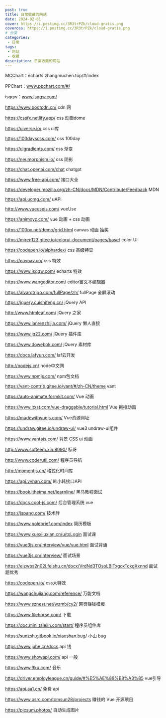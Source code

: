 ```yaml
---
post: true
title: 日常收藏的网站
date: 2024-02-01
cover: https://i.postimg.cc/3R3trPZk/cloud-gratis.png
coveross: https://i.postimg.cc/3R3trPZk/cloud-gratis.png
# 分类
categories:
 - 日常
tags:
 - 网站
 - 收藏
description: 日常收藏的网站
---
```



MCChart：echarts.zhangmuchen.top/#/index

PPChart：www.ppchart.com/#/

isqqw：www.isqqw.com/

https://www.bootcdn.cn/  cdn 网



https://cssfx.netlify.app/  css 动画dome



https://uiverse.io/ css ui库



https://100dayscss.com/   css 100day



https://uigradients.com/ css 渐变



https://neumorphism.io/   css 阴影



https://chat.openai.com/chat  chatgpt



https://www.free-api.com/ 接口大全



https://developer.mozilla.org/zh-CN/docs/MDN/Contribute/Feedback  MDN



https://api.uomg.com/  uAPI



http://www.vueusejs.com/  vueUse



https://animxyz.com/  vue 动画 + css 动画



https://100px.net/demo/grid.html  canvas 动画 抽奖



https://miren123.gitee.io/colorui-document/pages/base/   color UI



https://codepen.io/alphardex/ css 高级特显



https://navnav.co/  css 特效



https://www.isqqw.com/  echarts 特效



https://www.wangeditor.com/  editor富文本编辑器



https://alvarotrigo.com/fullPage/zh/ fullPage 全屏滚动





https://jquery.cuishifeng.cn/  jQuery API



http://www.htmleaf.com/  jQuery 之家



https://www.lanrenzhijia.com/  jQuery 懒人直接



https://www.jq22.com/  jQuery 插件库



https://www.dowebok.com/  jQuery 素材库



https://docs.lafyun.com/  laf云开发



http://nodejs.cn/ node中文网



https://www.npmjs.com/  npm包文档



https://vant-contrib.gitee.io/vant/#/zh-CN/theme  vant



https://auto-animate.formkit.com/  Vue 动画



https://www.itxst.com/vue-draggable/tutorial.html Vue 拖拽动画



https://madewithvuejs.com/ Vue资源网址



https://undraw.gitee.io/undraw-ui/  vue3 undraw-ui组件



https://www.vantajs.com/  背景 CSS ui 动画



 http://www.softeem.xin:8090/ 标哥



http://www.coderutil.com/  程序员导航



http://momentjs.cn/  格式化时间库



https://api.vvhan.com/ 韩小韩接口API



https://book.itheima.net/learnline/ 黑马教程面试



https://docs.cool-js.com/  后台管理系统 vue



https://jspang.com/ 技术胖



https://www.polebrief.com/index  简历模板



https://www.xuexiluxian.cn/u/toLogin  面试课



https://vue3js.cn/interview/vue/vue.html  面试背诵



 https://vue3js.cn/interview/ 面试场景



https://eizwbs2n02l.feishu.cn/docx/VrdNd3TOsoLBlTxgoxTckgXxnnd 面试题优秀



https://codepen.io/  css大特效



https://wangchujiang.com/reference/ 万能文档



https://www.sznest.net/wzmb/cy2/  网页赚钱模板



https://www.filehorse.com/ 下载



https://doc.mini.talelin.com/start/ 程序员组件库



https://sunzsh.gitbook.io/xiaoshan.bug/ 小山 bug



https://www.juhe.cn/docs api 钱



https://www.showapi.com/ api 一般



https://www.9ku.com/ 音乐



https://driver.employleague.cn/guide/#%E5%AE%89%E8%A3%85  vue引导



https://api.aa1.cn/ 免费 api



https://www.osrc.com/tomsun28/projects   赚钱的 Vue 开源项目



https://picsum.photos/   自动生成图片
